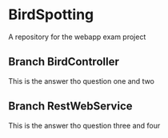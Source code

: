 # BirdSpotting
A repository for the webapp exam project
## Branch BirdController
This is the answer tho question one and two
## Branch RestWebService 
This is the answer tho question three and four

